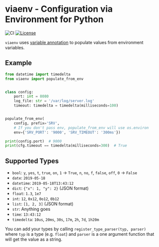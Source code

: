 # viaenv - Configuration via Environment for Python

![CI](https://github.com/tebeka/viaenv/workflows/viaenv%20CI/badge.svg)
[![License](https://img.shields.io/badge/License-BSD%203--Clause-blue.svg)](https://opensource.org/licenses/BSD-3-Clause)


`viaenv` uses [variable annotation](https://www.python.org/dev/peps/pep-0526/)
to populate values from environment variables.

## Example

```python
from datetime import timedelta
from viaenv import populate_from_env


class config:
    port: int = 8080
    log_file: str = '/var/log/server.log'
    timeout: timedelta = timedelta(milliseconds=100)


populate_from_env(
    config, prefix='SRV',
    # If you don't pass env, populate_from_env will use os.environ
    env={'SRV_PORT': '9000', 'SRV_TIMEOUT': '300ms'})

print(config.port)  # 9000
print(cfg.timeout == timedelta(milliseconds=300)  # True
```

## Supported Types

- `bool`: `y`, `yes`, `t`, `true`, `on`, `1` → `True`, `n`, `no`, `f`, `false`,
  `off`, `0` → `False`
- `date`: `2019-05-18`
- `datetime`: `2019-05-18T13:43:12`
- `dict`: `{"x": 1, "y": 2}` (JSON format)
- `float`: `1.3`, `1e7`
- `int`: `12`, `0x12`, `0o12`, `0b12`
- `list`: `[1, 2, 3]` (JSON format)
- `str`: Anything goes
- `time`: `13:43:12`
- `timedelta`: `10us`, `20ms`, `30s`, `17m`, `2h`, `7d`, `1h20m`

You can add your types by calling `register_type_parser(typ, parser)` where
`typ` is a type (e.g. `float`) and `parser` is a one argument function that
will get the value as a string.
